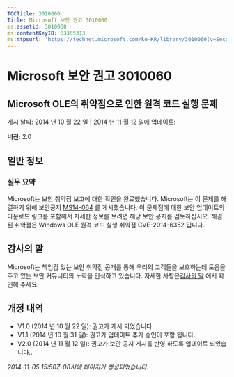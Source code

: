 ```yaml
---
TOCTitle: 3010060
Title: Microsoft 보안 권고 3010060
ms:assetid: 3010060
ms:contentKeyID: 63355313
ms:mtpsurl: 'https://technet.microsoft.com/ko-KR/library/3010060(v=Security.10)'
---
```


Microsoft 보안 권고 3010060
===========================

Microsoft OLE의 취약점으로 인한 원격 코드 실행 문제
---------------------------------------------------

게시 날짜: 2014 년 10 월 22 일 | 2014 년 11 월 12 일에 업데이트:

**버전:** 2.0

일반 정보
---------

### 실무 요약

Microsoft는 보안 취약점 보고에 대한 확인을 완료했습니다. Microsoft는 이 문제를 해결하기 위해 보안공지 [MS14-064](https://go.microsoft.com/fwlink/?linkid=518106) 를 게시했습니다. 이 문제점에 대한 보안 업데이트의 다운로드 링크를 포함해서 자세한 정보를 보려면 해당 보안 공지를 검토하십시오. 해결된 취약점은 Windows OLE 원격 코드 실행 취약점 [](https://www.cve.mitre.org/cgi-bin/cvename.cgi?name=cve-2014-6352)CVE-2014-6352 입니다.

감사의 말
---------

<span id="sectionToggle0"></span>
Microsoft는 책임감 있는 보안 취약점 공개를 통해 우리의 고객들을 보호하는데 도움을 주고 있는 보안 커뮤니티의 노력을 인식하고 있습니다. 자세한 사항은[감사의 말](https://technet.microsoft.com/library/security/dn820091.aspx) 에서 확인해 주세요.

개정 내역
---------

<span id="sectionToggle1"></span>
-   V1.0 (2014 년 10 월 22 일): 권고가 게시 되었습니다.
-   V1.1 (2014 년 10 월 31 일): 권고가 업데이트 추가 승인이 포함 됩니다.
-   V2.0 (2014 년 11 월 12 일): 권고가 보안 공지 게시를 반영 하도록 업데이트 되었습니다..

*2014-11-05 15:50Z-08시에 페이지가 생성되었습니다.*
